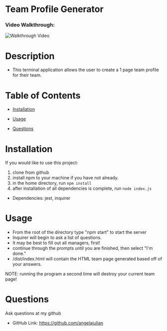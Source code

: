 # Team Profile Generator

### Video Walkthrough:

![Walkthrough Video](https://youtu.be/8QL-BDtxYWc)




# Description

- This terminal application allows the user to create a 1 page team profile for their team.

# Table of Contents

- [Installation](#installation)

- [Usage](#usage)

- [Questions](#questions)

# Installation

If you would like to use this project:

1. clone from github
2. install npm to your machine if you have not already.
3. in the home directory, run `npm install`
4. after installation of all dependencies is complete, run `node index.js`

- Dependencies: jest, inquirer

# Usage

- From the root of the directory type "npm start" to start the server
- Inquirer will begin to ask a list of questions.
- It may be best to fill out all managers, first!
- continue through the prompts until you are finished, then select "I'm done."
- /dist/index.html will contain the HTML team page generated based off of your answers.

NOTE: running the program a second time will destroy your current team page!

# Questions

Ask questions at my github

- GitHub Link: https://github.com/angelajulian

